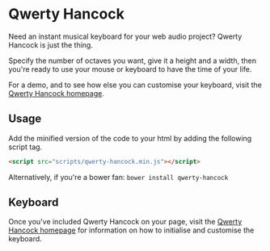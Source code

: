 # Qwerty Hancock

Need an instant musical keyboard for your web audio project? Qwerty Hancock is just the thing.

Specify the number of octaves you want, give it a height and a width, then you're ready to use your mouse or keyboard to have the time of your life.

For a demo, and to see how else you can customise your keyboard, visit the [Qwerty Hancock homepage](http://stuartmemo.com/qwerty-hancock).

## Usage

Add the minified version of the code to your html by adding the following script tag.
```html
<script src="scripts/qwerty-hancock.min.js"></script>
```

Alternatively, if you're a bower fan: `bower install qwerty-hancock`

## Keyboard

Once you've included Qwerty Hancock on your page, visit the [Qwerty Hancock homepage](http://stuartmemo.com/qwerty-hancock) for information on how to initialise and customise the keyboard.

